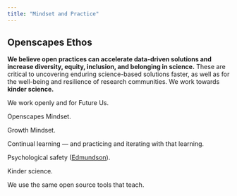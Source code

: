 ```yaml
---
title: "Mindset and Practice"
---
```


## Openscapes Ethos

**We believe open practices can accelerate data-driven solutions and increase diversity, equity, inclusion, and belonging in science.** These are critical to uncovering enduring science-based solutions faster, as well as for the well-being and resilience of research communities. We work towards **kinder science.**


We work openly and for Future Us.

Openscapes Mindset.

Growth Mindset. 

Continual learning — and practicing and iterating with that learning.

Psychological safety ([Edmundson](https://www.youtube.com/watch?v=LhoLuui9gX8)).

Kinder science. 

We use the same open source tools that teach.